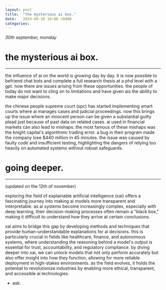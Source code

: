 ```yaml
---
layout: post
title:  "the mysterious ai box."
date:   2024-09-30 10:06 +0400
categories:
---
```


_30th september, monday_

# the mysterious ai box.
---

the influence of ai on the world is growing day by day. it is now possible to befriend chat bots and complete a full research thesis at a phd level with a gpt. now there are issues arising from these opportunities. the people of today do not want to cling on to limitations and have given ais the ability to make major decisions. 

the chinese people supreme court (spc) has started implementing smart courts where ai manages cases and judicial proceedings. now this brings up the issue where an innocent person can be given a substantial guilty plead just because of past data on related cases. ai used in financial markets can also lead to mishaps. the most famous of these mishaps was the knight capital's algorithmic trading error. a bug in their program made the company lose $440 million in 45 minutes. the issue was caused by faulty code and insufficient testing, highlighting the dangers of relying too heavily on automated systems without robust safeguards.

# going deeper.
---

(updated on the 12th of november)

exploring the field of explainable artificial intelligence (xai) offers a fascinating journey into making ai models more transparent and interpretable. as ai systems become increasingly complex, especially with deep learning, their decision-making processes often remain a "black box," making it difficult to understand how they arrive at certain conclusions. 

xai aims to bridge this gap by developing methods and techniques that provide human-understandable explanations for ai decisions. this is particularly crucial in fields like healthcare, finance, and autonomous systems, where understanding the reasoning behind a model's output is essential for trust, accountability, and regulatory compliance. by diving deeper into xai, we can unlock models that not only perform accurately but also offer insight into how they function, allowing for more reliable deployment in high-stakes environments. as the field evolves, it holds the potential to revolutionize industries by enabling more ethical, transparent, and accessible ai technologies.

- ask.
